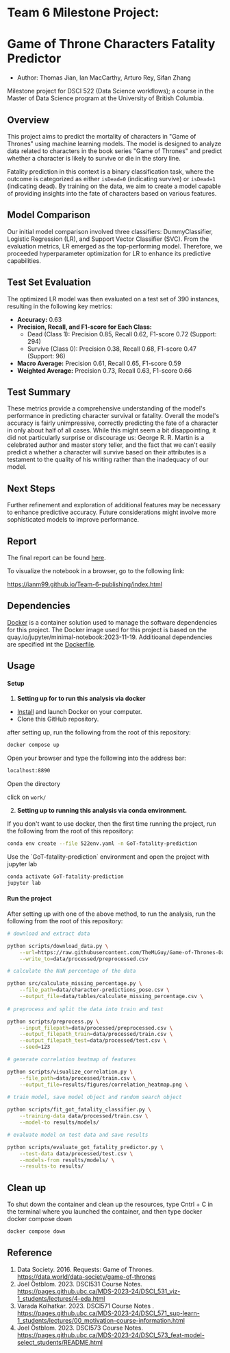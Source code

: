 # Team 6 Milestone Project:

# Game of Throne Characters Fatality Predictor

-   Author: Thomas Jian, Ian MacCarthy, Arturo Rey, Sifan Zhang

Milestone project for DSCI 522 (Data Science workflows); a course in the Master of Data Science program at the University of British Columbia.

## Overview

This project aims to predict the mortality of characters in "Game of Thrones" using machine learning models. The model is designed to analyze data related to characters in the book series "Game of Thrones" and predict whether a character is likely to survive or die in the story line.

Fatality prediction in this context is a binary classification task, where the outcome is categorized as either `isDead=0` (indicating survive) or `isDead=1` (indicating dead). By training on the data, we aim to create a model capable of providing insights into the fate of characters based on various features.

## Model Comparison

Our initial model comparison involved three classifiers: DummyClassifier, Logistic Regression (LR), and Support Vector Classifier (SVC). From the evaluation metrics, LR emerged as the top-performing model. Therefore, we proceeded hyperparameter optimization for LR to enhance its predictive capabilities.

## Test Set Evaluation

The optimized LR model was then evaluated on a test set of 390 instances, resulting in the following key metrics:

-   **Accuracy:** 0.63
-   **Precision, Recall, and F1-score for Each Class:**
    -   Dead (Class 1): Precision 0.85, Recall 0.62, F1-score 0.72 (Support: 294)
    -   Survive (Class 0): Precision 0.38, Recall 0.68, F1-score 0.47 (Support: 96)
-   **Macro Average:** Precision 0.61, Recall 0.65, F1-score 0.59
-   **Weighted Average:** Precision 0.73, Recall 0.63, F1-score 0.66

## Test Summary

These metrics provide a comprehensive understanding of the model's performance in predicting character survival or fatality. Overall the model's accuracy is fairly unimpressive, correctly predicting the fate of a character in only about half of all cases. While this might seem a bit disappointing, it did not particularly surprise or discourage us: George R. R. Martin is a celebrated author and master story teller, and the fact that we can't easily predict a whether a character will survive based on their attributes is a testament to the quality of his writing rather than the inadequacy of our model.

## Next Steps

Further refinement and exploration of additional features may be necessary to enhance predictive accuracy. Future considerations might involve more sophisticated models to improve performance.

## Report

The final report can be found [here](https://ianm99.github.io/Milestone-3/got_fatality_predictor_book.html).

To visualize the notebook in a browser, go to the following link:

<https://ianm99.github.io/Team-6-publishing/index.html>

## Dependencies

[Docker](https://www.docker.com/) is a container solution used to manage the software dependencies for this project. The Docker image used for this project is based on the quay.io/jupyter/minimal-notebook:2023-11-19. Additioanal dependencies are specified int the [Dockerfile](https://github.com/UBC-MDS/GoT-fatality-prediction/blob/main/Dockerfile).

## Usage

#### Setup

1.  **Setting up for to run this analysis via docker**

-   [Install](https://www.docker.com/get-started/) and launch Docker on your computer.
-   Clone this GitHub repository.

after setting up, run the following from the root of this repository:

``` bash
docker compose up
```

Open your browser and type the following into the address bar:

``` bash
localhost:8890
```

Open the directory

click on `work/`

2.  **Setting up to running this analysis via conda environment.**

If you don't want to use docker, then the first time running the project, run the following from the root of this repository:

``` bash
conda env create --file 522env.yaml -n GoT-fatality-prediction
```

Use the \`GoT-fatality-prediction\` environment and open the project with jupyter lab

``` bash
conda activate GoT-fatality-prediction
jupyter lab 
```

#### Run the project

After setting up with one of the above method, to run the analysis, run the following from the root of this repository:

``` bash
# download and extract data

python scripts/download_data.py \
    --url=https://raw.githubusercontent.com/TheMLGuy/Game-of-Thrones-Dataset/master/character-predictions.csv \
    --write_to=data/processed/preprocessed.csv

# calculate the NaN percentage of the data

python src/calculate_missing_percentage.py \
    --file_path=data/character-predictions_pose.csv \
    --output_file=data/tables/calculate_missing_percentage.csv \
    
# preprocess and split the data into train and test

python scripts/preprocess.py \
    --input_filepath=data/processed/preprocessed.csv \
    --output_filepath_train=data/processed/train.csv \
    --output_filepath_test=data/processed/test.csv \
    --seed=123

# generate correlation heatmap of features

python scripts/visualize_correlation.py \
    --file_path=data/processed/train.csv \
    --output_file=results/figures/correlation_heatmap.png \
    
# train model, save model object and random search object

python scripts/fit_got_fatality_classifier.py \
    --training-data data/processed/train.csv \
    --model-to results/models/

# evaluate model on test data and save results

python scripts/evaluate_got_fatality_predictor.py \
    --test-data data/processed/test.csv \
    --models-from results/models/ \
    --results-to results/
```

## Clean up

To shut down the container and clean up the resources, type Cntrl + C in the terminal where you launched the container, and then type docker docker compose down

``` bash
docker compose down
```

## Reference

1.  Data Society. 2016. Requests: Game of Thrones. <https://data.world/data-society/game-of-thrones>
2.  Joel Östblom. 2023. DSCI531 Course Notes. <https://pages.github.ubc.ca/MDS-2023-24/DSCI_531_viz-1_students/lectures/4-eda.html>
3.  Varada Kolhatkar. 2023. DSCI571 Course Notes . <https://pages.github.ubc.ca/MDS-2023-24/DSCI_571_sup-learn-1_students/lectures/00_motivation-course-information.html>
4.  Joel Östblom. 2023. DSCI573 Course Notes. <https://pages.github.ubc.ca/MDS-2023-24/DSCI_573_feat-model-select_students/README.html>
